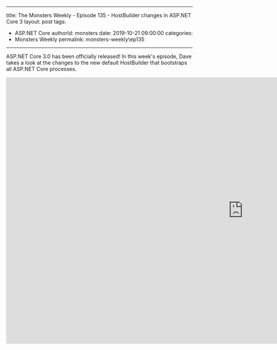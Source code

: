 
---
title: The Monsters Weekly - Episode 135 -  HostBuilder changes in ASP.NET Core 3
layout: post
tags: 
  - ASP.NET Core
authorId: monsters
date: 2019-10-21 09:00:00
categories:
  - Monsters Weekly
permalink: monsters-weekly\ep135
---

ASP.NET Core 3.0 has been officially released! In this week's episode, Dave takes a look at the changes to the new default HostBuilder that bootstraps all ASP.NET Core processes.

<iframe width="1280" height="720" src="https://www.youtube.com/embed/Y3IH88ayirk" frameborder="0" allow="accelerometer; autoplay; encrypted-media; gyroscope; picture-in-picture" allowfullscreen></iframe>
